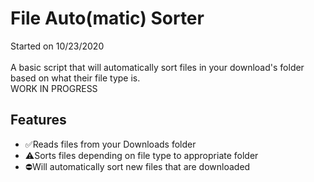 # File Auto(matic) Sorter
Started on 10/23/2020<br><br>
A basic script that will automatically sort files in your download's folder based on what their file type is.<br>
WORK IN PROGRESS

## Features
- ✅Reads files from your Downloads folder
- ⚠Sorts files depending on file type to appropriate folder
- ⛔Will automatically sort new files that are downloaded